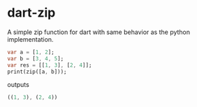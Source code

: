 dart-zip
========

A simple zip function for dart with same behavior as the python implementation.

```dart
var a = [1, 2];
var b = [3, 4, 5];
var res = [[1, 3], [2, 4]];
print(zip([a, b]));
```

outputs
```dart
((1, 3), (2, 4))
```
